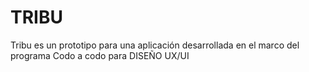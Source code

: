 # TRIBU
Tribu es un prototipo para una aplicación desarrollada en el marco del programa Codo a codo para  DISEÑO UX/UI 
